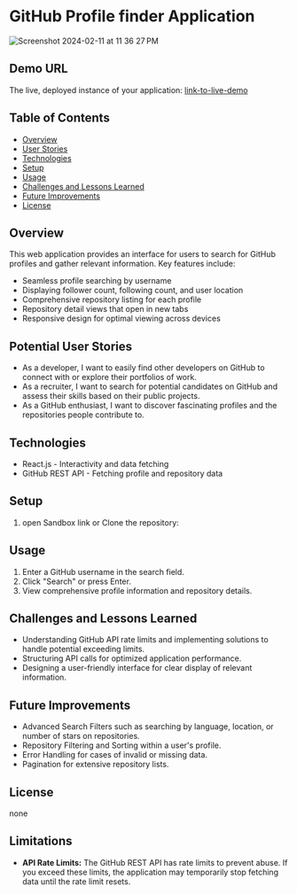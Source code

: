 # GitHub Profile finder Application
![Screenshot 2024-02-11 at 11 36 27 PM](https://github.com/IbkEhinmowo/Github-Profile-finder/assets/142057631/9e6555be-7e05-4744-8aa7-738ac4bd6d2c)


## Demo URL
The live, deployed instance of your application: [link-to-live-demo](https://codesandbox.io/p/github/IbkEhinmowo/Github%20Profile%20finder)



## Table of Contents
- [Overview](#overview)
- [User Stories](#user-stories)
- [Technologies](#technologies)
- [Setup](#setup)
- [Usage](#usage)
- [Challenges and Lessons Learned](#challenges-and-lessons-learned)
- [Future Improvements](#future-improvements)
- [License](#license)

## Overview
This web application provides an interface for users to search for GitHub profiles and gather relevant information. Key features include:

- Seamless profile searching by username
- Displaying follower count, following count, and user location
- Comprehensive repository listing for each profile
- Repository detail views that open in new tabs
- Responsive design for optimal viewing across devices

## Potential User Stories
- As a developer, I want to easily find other developers on GitHub to connect with or explore their portfolios of work.
- As a recruiter, I want to search for potential candidates on GitHub and assess their skills based on their public projects.
- As a GitHub enthusiast, I want to discover fascinating profiles and the repositories people contribute to.

## Technologies
- React.js - Interactivity and data fetching
- GitHub REST API - Fetching profile and repository data

## Setup
1. open Sandbox link or Clone the repository: 

## Usage
1. Enter a GitHub username in the search field.
2. Click "Search" or press Enter.
3. View comprehensive profile information and repository details.

## Challenges and Lessons Learned
- Understanding GitHub API rate limits and implementing solutions to handle potential exceeding limits.
- Structuring API calls for optimized application performance.
- Designing a user-friendly interface for clear display of relevant information.

## Future Improvements
- Advanced Search Filters such as searching by language, location, or number of stars on repositories.
- Repository Filtering and Sorting within a user's profile.
- Error Handling for cases of invalid or missing data.
- Pagination for extensive repository lists.

## License
none
## Limitations
- **API Rate Limits:** The GitHub REST API has rate limits to prevent abuse. If you exceed these limits, the application may temporarily stop fetching data until the rate limit resets.


